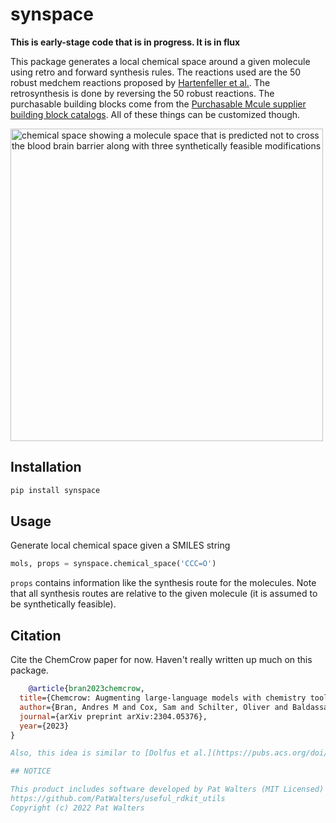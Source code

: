 # synspace

**This is early-stage code that is in progress. It is in flux**

This package generates a local chemical space around a given molecule using retro and forward synthesis rules. The reactions used are the 50 robust medchem reactions proposed by [Hartenfeller et al.](https://pubs.acs.org/doi/10.1021/ci200379p). The retrosynthesis is done by reversing the 50 robust reactions. The purchasable building blocks come from the [Purchasable Mcule supplier building block catalogs](https://mcule.com/database/). All of these things can be customized though. 

<img src="https://user-images.githubusercontent.com/908389/212747862-577182f2-a880-46ec-a0e1-33fe7f5d9987.png" alt="chemical space showing a molecule space that is predicted not to cross the blood brain barrier along with three synthetically feasible modifications" width=500>


## Installation

```sh
pip install synspace
```

## Usage

Generate local chemical space given a SMILES string
```py
mols, props = synspace.chemical_space('CCC=O')
```
`props` contains information like the synthesis route for the molecules. Note that all synthesis routes are relative to the given molecule (it is assumed to be synthetically feasible). 


## Citation

Cite the ChemCrow paper for now. Haven't really written up much on this package.

```bibtex
    @article{bran2023chemcrow,
  title={Chemcrow: Augmenting large-language models with chemistry tools},
  author={Bran, Andres M and Cox, Sam and Schilter, Oliver and Baldassari, Carlo and White, Andrew D and Schwaller, Philippe},
  journal={arXiv preprint arXiv:2304.05376},
  year={2023}
}

Also, this idea is similar to [Dolfus et al.](https://pubs.acs.org/doi/10.1021/acs.jcim.2c00246)

## NOTICE

This product includes software developed by Pat Walters (MIT Licensed)
https://github.com/PatWalters/useful_rdkit_utils
Copyright (c) 2022 Pat Walters
